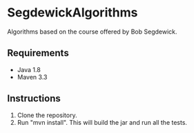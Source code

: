 # SegdewickAlgorithms
Algorithms based on the course offered by Bob Segdewick.

## Requirements
* Java 1.8
* Maven 3.3

## Instructions
1. Clone the repository.
2. Run "mvn install". This will build the jar and run all the tests.
